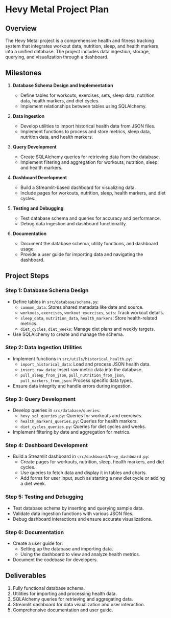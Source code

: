 # Hevy Metal Project Plan

## Overview
The Hevy Metal project is a comprehensive health and fitness tracking system that integrates workout data, nutrition, sleep, and health markers into a unified database. The project includes data ingestion, storage, querying, and visualization through a dashboard.

## Milestones
1. **Database Schema Design and Implementation**
   - Define tables for workouts, exercises, sets, sleep data, nutrition data, health markers, and diet cycles.
   - Implement relationships between tables using SQLAlchemy.

2. **Data Ingestion**
   - Develop utilities to import historical health data from JSON files.
   - Implement functions to process and store metrics, sleep data, nutrition data, and health markers.

3. **Query Development**
   - Create SQLAlchemy queries for retrieving data from the database.
   - Implement filtering and aggregation for workouts, nutrition, sleep, and health markers.

4. **Dashboard Development**
   - Build a Streamlit-based dashboard for visualizing data.
   - Include pages for workouts, nutrition, sleep, health markers, and diet cycles.

5. **Testing and Debugging**
   - Test database schema and queries for accuracy and performance.
   - Debug data ingestion and dashboard functionality.

6. **Documentation**
   - Document the database schema, utility functions, and dashboard usage.
   - Provide a user guide for importing data and navigating the dashboard.

## Project Steps

### Step 1: Database Schema Design
- Define tables in `src/database/schema.py`:
  - `common_data`: Stores shared metadata like date and source.
  - `workouts`, `exercises`, `workout_exercises`, `sets`: Track workout details.
  - `sleep_data`, `nutrition_data`, `health_markers`: Store health-related metrics.
  - `diet_cycles`, `diet_weeks`: Manage diet plans and weekly targets.
- Use SQLAlchemy to create and manage the schema.

### Step 2: Data Ingestion Utilities
- Implement functions in `src/utils/historical_health.py`:
  - `import_historical_data`: Load and process JSON health data.
  - `insert_raw_data`: Insert raw metric data into the database.
  - `pull_sleep_from_json`, `pull_nutrition_from_json`, `pull_markers_from_json`: Process specific data types.
- Ensure data integrity and handle errors during ingestion.

### Step 3: Query Development
- Develop queries in `src/database/queries`:
  - `hevy_sql_queries.py`: Queries for workouts and exercises.
  - `health_markers_queries.py`: Queries for health markers.
  - `diet_cycles_queries.py`: Queries for diet cycles and weeks.
- Implement filtering by date and aggregation for metrics.

### Step 4: Dashboard Development
- Build a Streamlit dashboard in `src/dashboard/hevy_dashboard.py`:
  - Create pages for workouts, nutrition, sleep, health markers, and diet cycles.
  - Use queries to fetch data and display it in tables and charts.
  - Add forms for user input, such as starting a new diet cycle or adding a diet week.

### Step 5: Testing and Debugging
- Test database schema by inserting and querying sample data.
- Validate data ingestion functions with various JSON files.
- Debug dashboard interactions and ensure accurate visualizations.

### Step 6: Documentation
- Create a user guide for:
  - Setting up the database and importing data.
  - Using the dashboard to view and analyze health metrics.
- Document the codebase for developers.

## Deliverables
1. Fully functional database schema.
2. Utilities for importing and processing health data.
3. SQLAlchemy queries for retrieving and aggregating data.
4. Streamlit dashboard for data visualization and user interaction.
5. Comprehensive documentation and user guide.
